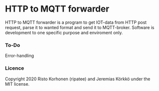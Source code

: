 # HTTP to MQTT forwarder
HTTP to MQTT forwarder is a program to get IOT-data from HTTP post request, parse it to wanted format and send it to MQTT-broker. Software is development to one specific purpose and enviroment only.

### To-Do
Error-handling

### Licence

Copyright 2020 Risto Korhonen (ripatee) and Jeremias Körkkö under the MIT license.